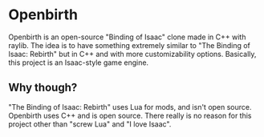 # Openbirth

Openbirth is an open-source "Binding of Isaac" clone made in C++ with raylib. The idea is to have something extremely similar to "The Binding of Isaac: Rebirth" but in C++ and with more customizability options. Basically, this project is an Isaac-style game engine.

## Why though?

"The Binding of Isaac: Rebirth" uses Lua for mods, and isn't open source. Openbirth uses C++ and is open source. There really is no reason for this project other than "screw Lua" and "I love Isaac". 


